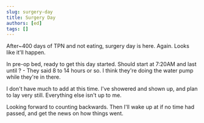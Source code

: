 ```yaml
---
slug: surgery-day
title: Surgery Day
authors: [ed]
tags: []
---
```


After~400 days of TPN and not eating, surgery day is here. Again. Looks like it'll happen.

In pre-op bed, ready to get this day started. Should start at 7:20AM and last until ? - They said 8 to 14 hours or so. I think they're doing the water pump while they're in there.

<!-- truncate --> 


I don't have much to add at this time. I've showered and shown up, and plan to lay very still. Everything else isn't up to me. 

Looking forward to counting backwards. Then I'll wake up at if no time had passed, and get the news on how things went. 